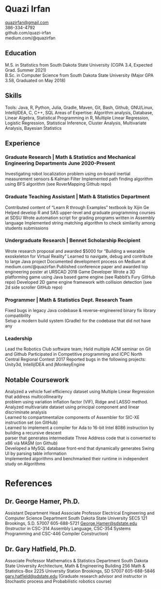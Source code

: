 # Quazi Irfan 
quazirfan@gmail.com  
386-334-4792  
github.com/quazi-irfan  
medium.com/@quazirfan  
  
## Education
M.S. in Statistics from South Dakota State University (CGPA 3.4, Expected Grad. Summer 2021)  
B.Sc. in Computer Science from South Dakota State University (Major GPA 3.58, Graduated on May 2018)

## Skills
Tools: Java, R, Python, Julia, Gradle, Maven, Git, Bash, Github, GNU/Linux, IntellijIDEA, C, C++, SQL
Areas of Expertise: Algorithm analysis, Database, Linear Algebra, Statistical Programming in R, Multiple Linear
Regression, Logistic Regression, Statistical Inference, Cluster Analysis, Multivariate Analysis, Bayesian Statistics

## Experience

### Graduate Research | Math & Statistics and Mechanical Engineering Departments June 2020-Present
Investigating robot localization problem using on-board inertial measurement sensors & Kalman Filter
Implemented path finding algorithm using BFS algorithm (see RoverMapping Github repo)

### Graduate Teaching Assistant | Math & Statistics Department
Contributed content of “Learn R through Examples” textbook by Xijin Ge
Helped develop R and SAS upper-level and graduate programming courses at SDSU
Wrote automation script for grading programs written in Assembly language
Implemented string matching algorithm to check similarity among students submissions

### Undergraduate Research | Bennet Scholarship Recipient
Wrote research proposal and awarded $5000 for “Building a wearable exoskeleton for Virtual Reality”
Learned to navigate, debug and contribute to large Java project
Documented development process on Medium at medium.com/@quazirfan
Published conference paper and awarded top engineering poster at URSCAD 2018
Game Developer
Wrote a 3D platforming game using Java based game engine (see Rabbit’s Fury GitHub repo)
Developed 2D game engine framework with collision detection (see 2d side scroller GitHub repo)

### Programmer | Math & Statistics Dept. Research Team
Fixed bugs in legacy Java codebase & reverse-engineered binary fix library compatibility  
Setup a modern build system (Gradle) for the codebase that did not have any  

### Leadership
Lead the Robotics Club software team; Held multiple ACM seminar on Git and Github
Participated in Competitive programming and ICPC North Central Regional Contest 2017
Reported bugs in the following projects: Unity3d, IntellijIDEA and jMonkeyEngine

## Notable Coursework
Analyzed a vehicle fuel efficiency dataset using Multiple Linear Regression that address multicollinearity  
problem using variation inflation factor (VIF), Ridge and LASSO method.  
Analyzed multivariate dataset using principal component and linear discriminate analysis  
Learned to compartmentalize components of Assembler for SIC-XE instruction set (on GitHub)  
Learned to implement a compiler for Ada to 16-bit Intel 8086 instruction by building a recursive descent  
parser that generates intermediate Three Address code that is converted to x86 via MASM (on Github)  
Developed a MySQL database front-end that dynamically generates Swing UI by parsing table information  
Implemented algorithms and benchmarked their runtime in independent study on Algorithms  

# References
## Dr. George Hamer, Ph.D.
Assistant Department Head
Associate Professor
Electrical Engineering and Computer Science Department
South Dakota State University
SECS 121
Brookings, S.D. 57007
605-688-5721
George.Hamer@sdstate.edu
(Instructor in CSC-314 Assembly Language, CSC-354 Systems Programming and CSC-446 Compiler Construction)

## Dr. Gary Hatfield, Ph.D.
Associate Professor
Mathematics & Statistics Department
South Dakota State University
Architecture, Math & Engineering Building 256
Math & Statistics-Box 2225
University Station
Brookings, SD 57007
605-688-5846
gary.hatfield@sdstate.edu
(Graduate research advisor and instructor in Stochastic process and Probabilistic robotics course)
